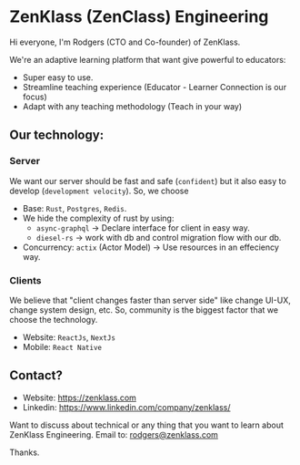 # ZenKlass (ZenClass) Engineering 

Hi everyone, I'm Rodgers (CTO and Co-founder) of ZenKlass.

We're an adaptive learning platform that want give powerful to educators:
- Super easy to use.
- Streamline teaching experience (Educator - Learner Connection is our focus)
- Adapt with any teaching methodology (Teach in your way)

## Our technology:

### Server

We want our server should be fast and safe (`confident`) but it also easy to develop (`development velocity`). So, we choose

- Base: `Rust`, `Postgres`, `Redis`.
- We hide the complexity of rust by using:
  - `async-graphql` -> Declare interface for client in easy way.
  - `diesel-rs` -> work with db and control migration flow with our db.
- Concurrency: `actix` (Actor Model) -> Use resources in an effeciency way.

### Clients

We believe that "client changes faster than server side" like change UI-UX, change system design, etc. So, community is the biggest factor that we choose the technology.

- Website: `ReactJs`, `NextJs`
- Mobile: `React Native`

## Contact?
- Website: https://zenklass.com
- Linkedin: https://www.linkedin.com/company/zenklass/

Want to discuss about technical or any thing that you want to learn about ZenKlass Engineering. Email to: rodgers@zenklass.com

Thanks.
